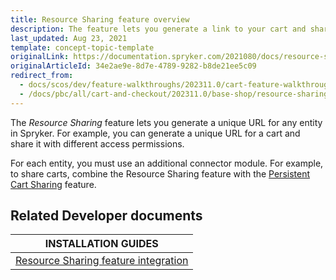 ```yaml
---
title: Resource Sharing feature overview
description: The feature lets you generate a link to your cart and share it within your business unit with various access permissions
last_updated: Aug 23, 2021
template: concept-topic-template
originalLink: https://documentation.spryker.com/2021080/docs/resource-sharing-feature-overview
originalArticleId: 34e2ae9e-8d7e-4789-9282-b8de21ee5c09
redirect_from:
  - docs/scos/dev/feature-walkthroughs/202311.0/cart-feature-walkthrough/resource-sharing-feature-walkthrough.html  
  - /docs/pbc/all/cart-and-checkout/202311.0/base-shop/resource-sharing-feature-overview.html
---
```


The _Resource Sharing_ feature lets you generate a unique URL for any entity in Spryker. For example, you can generate a unique URL for a cart and share it with different access permissions.

For each entity, you must use an additional connector module. For example, to share carts, combine the Resource Sharing feature with the [Persistent Cart Sharing](/docs/pbc/all/cart-and-checkout/{{site.version}}/base-shop/feature-overviews/persistent-cart-sharing-feature-overview.html) feature.

## Related Developer documents

|INSTALLATION GUIDES  |
|---------|
| [Resource Sharing feature integration](/docs/pbc/all/cart-and-checkout/{{site.version}}/base-shop/install-and-upgrade/install-features/install-the-resource-sharing-feature.html) |
